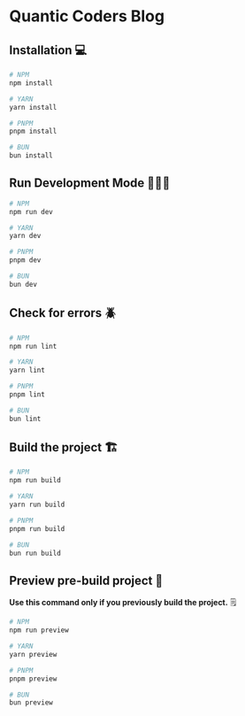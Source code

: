 # Quantic Coders Blog

## Installation 💻

```bash
# NPM
npm install

# YARN
yarn install

# PNPM
pnpm install

# BUN
bun install
```

## Run Development Mode 🏃‍♂️‍➡️

```bash
# NPM
npm run dev

# YARN
yarn dev

# PNPM
pnpm dev

# BUN
bun dev
```

## Check for errors 🪲

```bash
# NPM
npm run lint

# YARN
yarn lint

# PNPM
pnpm lint

# BUN
bun lint
```

## Build the project 🏗️

```bash
# NPM
npm run build

# YARN
yarn run build

# PNPM
pnpm run build

# BUN
bun run build
```

## Preview pre-build project 👀

**Use this command only if you previously build the project.** 🗒️

```bash
# NPM
npm run preview

# YARN
yarn preview

# PNPM
pnpm preview

# BUN
bun preview
```
